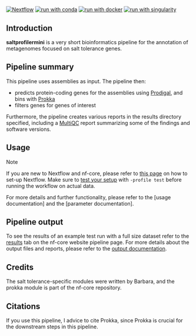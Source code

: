 <h1>
  <!-- <picture>
    <source media="(prefers-color-scheme: dark)" srcset="docs/images/mag_logo_mascot_dark.png">
    <img alt="nf-core/mag" src="docs/images/mag_logo_mascot_light.png">
  </picture>
  -->
</h1>

[![Nextflow](https://img.shields.io/badge/nextflow%20DSL2-%E2%89%A523.04.0-23aa62.svg)](https://www.nextflow.io/)
[![run with conda](http://img.shields.io/badge/run%20with-conda-3EB049?labelColor=000000&logo=anaconda)](https://docs.conda.io/en/latest/)
[![run with docker](https://img.shields.io/badge/run%20with-docker-0db7ed?labelColor=000000&logo=docker)](https://www.docker.com/)
[![run with singularity](https://img.shields.io/badge/run%20with-singularity-1d355c.svg?labelColor=000000)](https://sylabs.io/docs/)

## Introduction

**saltprofilermini** is a very short bioinformatics pipeline for the annotation of metagenomes focused on salt tolerance genes.

<!-- <p align="center">
    <img src="docs/images/mag_workflow.png" alt="nf-core/mag workflow overview" width="90%">
</p> -->

## Pipeline summary

This pipeline uses assemblies as input. The pipeline then:
- predicts protein-coding genes for the assemblies using [Prodigal](https://github.com/hyattpd/Prodigal), and bins with [Prokka](https://github.com/tseemann/prokka)
- filters genes for genes of interest

Furthermore, the pipeline creates various reports in the results directory specified, including a [MultiQC](https://multiqc.info/) report summarizing some of the findings and software versions.

## Usage

> [!NOTE]
> If you are new to Nextflow and nf-core, please refer to [this page](https://nf-co.re/docs/usage/installation) on how to set-up Nextflow. Make sure to [test your setup](https://nf-co.re/docs/usage/introduction#how-to-run-a-pipeline) with `-profile test` before running the workflow on actual data.

For more details and further functionality, please refer to the [usage documentation] and the [parameter documentation].

## Pipeline output

To see the results of an example test run with a full size dataset refer to the [results](https://nf-co.re/mag/results) tab on the nf-core website pipeline page.
For more details about the output files and reports, please refer to the
[output documentation]().

## Credits

The salt tolerance-specific modules were written by Barbara, and the prokka module is part of the nf-core repository.

## Citations

If you use this pipeline, I advice to cite Prokka, since Prokka is crucial for the downstream steps in this pipeline.
